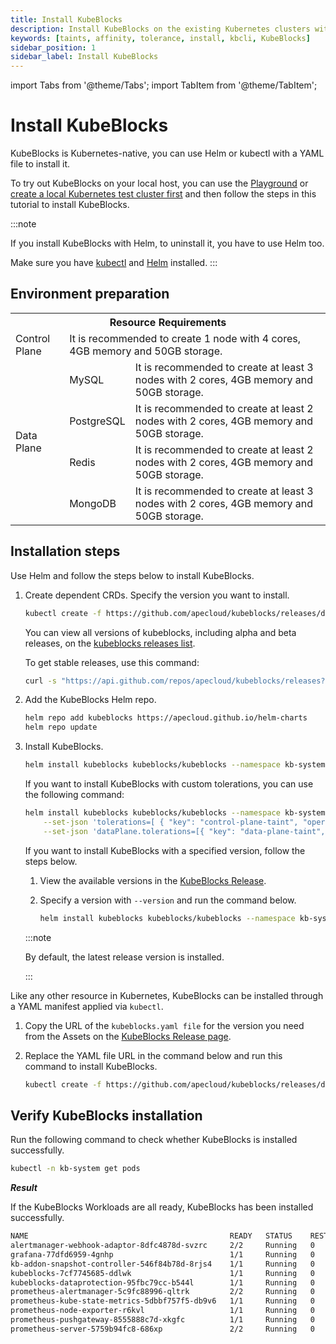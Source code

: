 ```yaml
---
title: Install KubeBlocks
description: Install KubeBlocks on the existing Kubernetes clusters with Helm
keywords: [taints, affinity, tolerance, install, kbcli, KubeBlocks]
sidebar_position: 1
sidebar_label: Install KubeBlocks
---
```


import Tabs from '@theme/Tabs';
import TabItem from '@theme/TabItem';

# Install KubeBlocks 

KubeBlocks is Kubernetes-native, you can use Helm or kubectl with a YAML file to install it.

To try out KubeBlocks on your local host, you can use the [Playground](./../../try-out-on-playground/try-kubeblocks-on-your-laptop.md) or [create a local Kubernetes test cluster first](./../prerequisite/prepare-a-local-k8s-cluster.md) and then follow the steps in this tutorial to install KubeBlocks.

:::note

If you install KubeBlocks with Helm, to uninstall it, you have to use Helm too.

Make sure you have [kubectl](https://kubernetes.io/docs/tasks/tools/) and [Helm](https://helm.sh/docs/intro/install/) installed.
:::

## Environment preparation

<table>
	<tr>
	    <th colspan="3">Resource Requirements</th>
	</tr >
	<tr>
	    <td >Control Plane</td>
	    <td colspan="2">It is recommended to create 1 node with 4 cores, 4GB memory and 50GB storage. </td>
	</tr >
	<tr >
	    <td rowspan="4">Data Plane</td>
	    <td> MySQL </td>
	    <td>It is recommended to create at least 3 nodes with 2 cores, 4GB memory and 50GB storage. </td>
	</tr>
	<tr>
	    <td> PostgreSQL </td>
        <td>It is recommended to create at least 2 nodes with 2 cores, 4GB memory and 50GB storage.  </td>
	</tr>
	<tr>
	    <td> Redis </td>
        <td>It is recommended to create at least 2 nodes with 2 cores, 4GB memory and 50GB storage. </td>
	</tr>
	<tr>
	    <td> MongoDB </td>
	    <td>It is recommended to create at least 3 nodes with 2 cores, 4GB memory and 50GB storage. </td>
	</tr>
</table>

## Installation steps

<Tabs>

<TabItem value="Helm" label="Install with Helm" default>

Use Helm and follow the steps below to install KubeBlocks.

1. Create dependent CRDs. Specify the version you want to install.

   ```bash
   kubectl create -f https://github.com/apecloud/kubeblocks/releases/download/vx.y.z/kubeblocks_crds.yaml
   ```
   You can view all versions of kubeblocks, including alpha and beta releases, on the [kubeblocks releases list](https://github.com/apecloud/kubeblocks/releases).

   To get stable releases, use this command:
   ```bash
   curl -s "https://api.github.com/repos/apecloud/kubeblocks/releases?per_page=100&page=1" | jq -r '.[] | select(.prerelease == false) | .tag_name' | sort -V -r
   ```

2. Add the KubeBlocks Helm repo.

   ```bash
   helm repo add kubeblocks https://apecloud.github.io/helm-charts
   helm repo update
   ```

3. Install KubeBlocks.

   ```bash
   helm install kubeblocks kubeblocks/kubeblocks --namespace kb-system --create-namespace
   ```

   If you want to install KubeBlocks with custom tolerations, you can use the following command:

   ```bash
   helm install kubeblocks kubeblocks/kubeblocks --namespace kb-system --create-namespace \
       --set-json 'tolerations=[ { "key": "control-plane-taint", "operator": "Equal", "effect": "NoSchedule", "value": "true" } ]' \
       --set-json 'dataPlane.tolerations=[{ "key": "data-plane-taint", "operator": "Equal", "effect": "NoSchedule", "value": "true"    }]'
   ```

   If you want to install KubeBlocks with a specified version, follow the steps below.

   1. View the available versions in the [KubeBlocks Release](https://github.com/apecloud/kubeblocks/releases/).
   2. Specify a version with `--version` and run the command below.

      ```bash
      helm install kubeblocks kubeblocks/kubeblocks --namespace kb-system --create-namespace --version="x.y.z"
      ```

     :::note

     By default, the latest release version is installed.

     :::

</TabItem>

<TabItem value="kubectl" label="Install with kubectl">

Like any other resource in Kubernetes, KubeBlocks can be installed through a YAML manifest applied via `kubectl`.

1. Copy the URL of the `kubeblocks.yaml file` for the version you need from the Assets on the [KubeBlocks Release page](https://github.com/apecloud/kubeblocks/releases).
2. Replace the YAML file URL in the command below and run this command to install KubeBlocks.

     ```bash
     kubectl create -f https://github.com/apecloud/kubeblocks/releases/download/vx.y.x/kubeblocks.yaml
     ```

</TabItem>

</Tabs>

## Verify KubeBlocks installation

Run the following command to check whether KubeBlocks is installed successfully.

```bash
kubectl -n kb-system get pods
```

***Result***

If the KubeBlocks Workloads are all ready, KubeBlocks has been installed successfully.

```bash
NAME                                             READY   STATUS    RESTARTS       AGE
alertmanager-webhook-adaptor-8dfc4878d-svzrc     2/2     Running   0              3m56s
grafana-77dfd6959-4gnhp                          1/1     Running   0              3m56s
kb-addon-snapshot-controller-546f84b78d-8rjs4    1/1     Running   0              3m56s
kubeblocks-7cf7745685-ddlwk                      1/1     Running   0              4m39s
kubeblocks-dataprotection-95fbc79cc-b544l        1/1     Running   0              4m39s
prometheus-alertmanager-5c9fc88996-qltrk         2/2     Running   0              3m56s
prometheus-kube-state-metrics-5dbbf757f5-db9v6   1/1     Running   0              3m56s
prometheus-node-exporter-r6kvl                   1/1     Running   0              3m56s
prometheus-pushgateway-8555888c7d-xkgfc          1/1     Running   0              3m56s
prometheus-server-5759b94fc8-686xp               2/2     Running   0              3m56s
```
